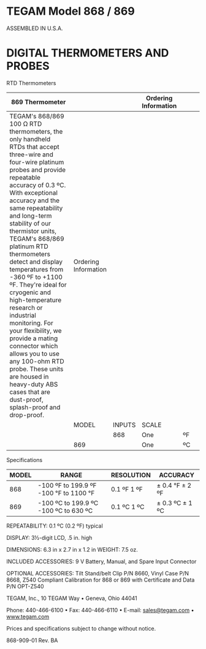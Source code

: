 # TEGAM Model 868 / 869

ASSEMBLED IN U.S.A.

# DIGITAL THERMOMETERS AND PROBES

RTD Thermometers

|869 Thermometer| | |Ordering Information| | |
|---|---|---|---|---|---|
|TEGAM's 868/869 100 Ω RTD thermometers, the only handheld RTDs that accept three-wire and four-wire platinum probes and provide repeatable accuracy of 0.3 ºC. With exceptional accuracy and the same repeatability and long-term stability of our thermistor units, TEGAM's 868/869 platinum RTD thermometers detect and display temperatures from -360 ºF to +1100 ºF. They're ideal for cryogenic and high-temperature research or industrial monitoring. For your flexibility, we provide a mating connector which allows you to use any 100-ohm RTD probe. These units are housed in heavy-duty ABS cases that are dust-proof, splash-proof and drop-proof.|Ordering Information| | | | |
| |MODEL|INPUTS|SCALE| | |
| | |868|One|ºF| |
| |869| |One|ºC| |

Specifications

|MODEL|RANGE|RESOLUTION|ACCURACY|
|---|---|---|---|
|868|-100 ºF to 199.9 ºF -100 °F to 1100 °F|0.1 ºF 1 ºF|± 0.4 °F ± 2 ºF|
|869|-100 ºC to 199.9 ºC -100 ºC to 630 ºC|0.1 ºC 1 ºC|± 0.3 ºC ± 1 ºC|

REPEATABILITY: 0.1 ºC (0.2 ºF) typical

DISPLAY: 3½-digit LCD, .5 in. high

DIMENSIONS: 6.3 in x 2.7 in x 1.2 in WEIGHT: 7.5 oz.

INCLUDED ACCESSORIES: 9 V Battery, Manual, and Spare Input Connector

OPTIONAL ACCESSORIES: Tilt Stand/belt Clip P/N 8660, Vinyl Case P/N 8668, Z540 Compliant Calibration for 868 or 869 with Certificate and Data P/N OPT-Z540

TEGAM, Inc., 10 TEGAM Way • Geneva, Ohio 44041

Phone: 440-466-6100 • Fax: 440-466-6110 • E-mail: sales@tegam.com • www.tegam.com

Prices and specifications subject to change without notice.

868-909-01 Rev. BA